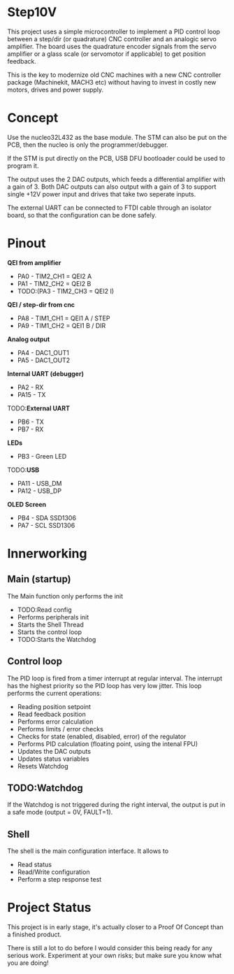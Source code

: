 # Step10V
This project uses a simple microcontroller to implement a PID control loop between a step/dir (or quadrature) CNC controller and an analogic servo amplifier.
The board uses the quadrature encoder signals from the servo amplifier or a glass scale (or servomotor if applicable) to get position feedback.

This is the key to modernize old CNC machines with a new CNC controller package (Machinekit, MACH3 etc) without having to invest in costly new motors, drives and power supply.

# Concept
Use the nucleo32L432 as the base module.
The STM can also be put on the PCB, then the nucleo is only the programmer/debugger.

If the STM is put directly on the PCB, USB DFU bootloader could be used to program it.

The output uses the 2 DAC outputs, which feeds a differential amplifier with a gain of 3.
Both DAC outputs can also output with a gain of 3 to support single +12V power input and drives that take two seperate inputs.

The external UART can be connected to FTDI cable through an isolator board, so that the configuration can be done safely.


# Pinout

**QEI from amplifier**  
* PA0 - TIM2_CH1 = QEI2 A
* PA1 - TIM2_CH2 = QEI2 B
* TODO:(PA3 - TIM2_CH3 = QEI2 I)

**QEI / step-dir from cnc**  
* PA8 - TIM1_CH1 = QEI1 A / STEP
* PA9 - TIM1_CH2 = QEI1 B / DIR

**Analog output**  
* PA4 - DAC1_OUT1
* PA5 - DAC1_OUT2

**Internal UART (debugger)**  
* PA2 - RX
* PA15 - TX

TODO:**External UART**  
* PB6 - TX
* PB7 - RX

**LEDs**  
* PB3 - Green LED

TODO:**USB**  
* PA11 - USB_DM
* PA12 - USB_DP

**OLED Screen**  
* PB4 - SDA SSD1306
* PA7 - SCL SSD1306

# Innerworking
## Main (startup)
The Main function only performs the init
* TODO:Read config
* Performs peripherals init
* Starts the Shell Thread
* Starts the control loop
* TODO:Starts the Watchdog

## Control loop
The PID loop is fired from a timer interrupt at regular interval. The interrupt has the highest priority so the PID loop has very low jitter.
This loop performs the current operations:
* Reading position setpoint
* Read feedback position
* Performs error calculation
* Performs limits / error checks
* Checks for state (enabled, disabled, error) of the regulator
* Performs PID calculation (floating point, using the intenal FPU)
* Updates the DAC outputs
* Updates status variables
* Resets Watchdog

## TODO:Watchdog
If the Watchdog is not triggered during the right interval, the output is put in a safe mode (output = 0V, FAULT=1).

## Shell
The shell is the main configuration interface. It allows to
* Read status
* Read/Write configuration
* Perform a step response test

# Project Status
This project is in early stage, it's actually closer to a Proof Of Concept than a finished product.

There is still a lot to do before I would consider this being ready for any serious work. Experiment at your own risks; but make sure you know what you are doing!
